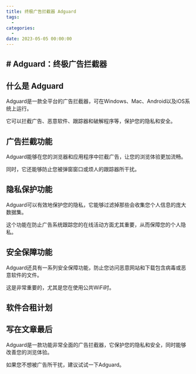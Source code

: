 ```yaml
---
title: 终极广告拦截器 Adguard
tags:
  - 
categories:
  - 
date: 2023-05-05 00:00:00
---
```


> 

<!-- more -->

## # Adguard：终极广告拦截器

## 什么是 Adguard

Adguard是一款全平台的广告拦截器，可在Windows、Mac、Android以及iOS系统上运行。

它可以拦截广告、恶意软件、跟踪器和破解程序等，保护您的隐私和安全。

## 广告拦截功能

Adguard能够在您的浏览器和应用程序中拦截广告，让您的浏览体验更加流畅。

同时，它还能够防止您被弹窗窗口或烦人的跟踪器所干扰。

## 隐私保护功能

Adguard可以有效地保护您的隐私，它能够过滤掉那些会收集您个人信息的庞大数据集。

这个功能在防止广告系统跟踪您的在线活动方面尤其重要，从而保障您的个人隐私。

## 安全保障功能

Adguard还具有一系列安全保障功能，防止您访问恶意网站和下载包含病毒或恶意软件的文件。

这是非常重要的，尤其是您在使用公共WiFi时。

## 软件合租计划



## 写在文章最后

Adguard是一款功能非常全面的广告拦截器，它保护您的隐私和安全，同时能够改善您的浏览体验。

如果您不想被广告所干扰，建议试试一下Adguard。

